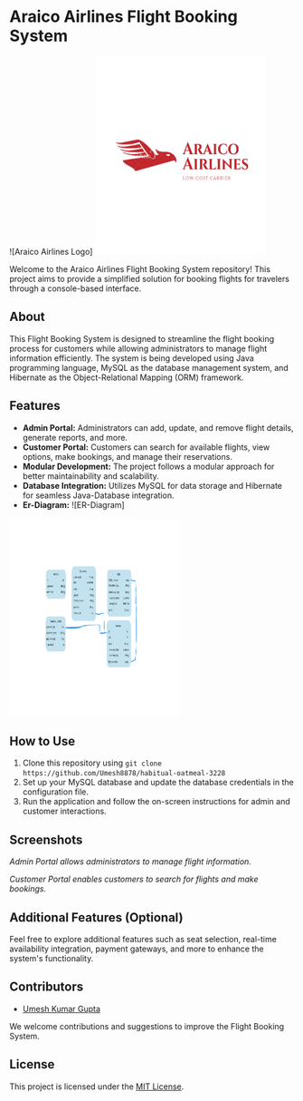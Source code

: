 # Araico Airlines Flight Booking System

![Araico Airlines Logo]
<img src="./img/Araico Airlines.png"  width="60%" height="350px"/>

Welcome to the Araico Airlines Flight Booking System repository! This project aims to provide a simplified solution for booking flights for travelers through a console-based interface.

## About

This Flight Booking System is designed to streamline the flight booking process for customers while allowing administrators to manage flight information efficiently. The system is being developed using Java programming language, MySQL as the database management system, and Hibernate as the Object-Relational Mapping (ORM) framework.

## Features

- **Admin Portal:** Administrators can add, update, and remove flight details, generate reports, and more.
- **Customer Portal:** Customers can search for available flights, view options, make bookings, and manage their reservations.
- **Modular Development:** The project follows a modular approach for better maintainability and scalability.
- **Database Integration:** Utilizes MySQL for data storage and Hibernate for seamless Java-Database integration.
- **Er-Diagram:**
![ER-Diagram]
<img src="./img/Your paragraph text (1).png"  width="60%" height="350px"/>

## How to Use

1. Clone this repository using `git clone https://github.com/Umesh8878/habitual-oatmeal-3228`
2. Set up your MySQL database and update the database credentials in the configuration file.
3. Run the application and follow the on-screen instructions for admin and customer interactions.

## Screenshots

<!-- ![Admin Portal](img/admin_portal.png) -->
_Admin Portal allows administrators to manage flight information._

<!-- ![Customer Portal](img/customer_portal.png) -->
_Customer Portal enables customers to search for flights and make bookings._

## Additional Features (Optional)

Feel free to explore additional features such as seat selection, real-time availability integration, payment gateways, and more to enhance the system's functionality.

## Contributors

- [Umesh Kumar Gupta](https://github.com/Umesh8878)

We welcome contributions and suggestions to improve the Flight Booking System.

## License

This project is licensed under the [MIT License](LICENSE).

